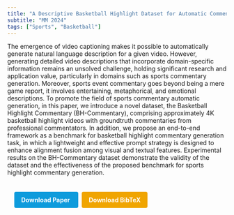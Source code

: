 ```yaml
---
title: "A Descriptive Basketball Highlight Dataset for Automatic Commentary Generation"
subtitle: "MM 2024"
tags: ["Sports", "Basketball"]
---
```


The emergence of video captioning makes it possible to automatically generate natural language description for a given video. However, generating detailed video descriptions that incorporate domain-specific information remains an unsolved challenge, holding significant research and application value, particularly in domains such as sports commentary generation. Moreover, sports event commentary goes beyond being a mere game report, it involves entertaining, metaphorical, and emotional descriptions. To promote the field of sports commentary automatic generation, in this paper, we introduce a novel dataset, the Basketball Highlight Commentary (BH-Commentary), comprising approximately 4K basketball highlight videos with groundtruth commentaries from professional commentators. In addition, we propose an end-to-end framework as a benchmark for basketball highlight commentary generation task, in which a lightweight and effective prompt strategy is designed to enhance alignment fusion among visual and textual features. Experimental results on the BH-Commentary dataset demonstrate the validity of the dataset and the effectiveness of the proposed benchmark for sports highlight commentary generation.



<div style="margin-top: 1rem; padding: 1rem; display: inline-block;">

  <a href="https://doi.org/10.1145/3664647.3681178" target="_blank" style="background-color: #0d9bdc; color: white; padding: 10px 16px; margin-right: 8px; text-decoration: none; border-radius: 4px; font-weight: bold;">
    Download Paper
  </a>

  <a href="bib/a-descriptive-basketball-highlight-dataset-for-automatic-commentary-generation.bib" download style="background-color: #f0a500; color: white; padding: 10px 16px; text-decoration: none; border-radius: 4px; font-weight: bold;">
    Download BibTeX
  </a>

</div>
